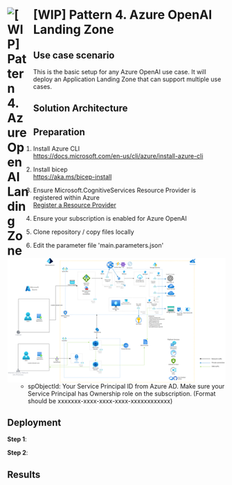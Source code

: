 # <img src ='https://airsblobstorage.blob.core.windows.net/airstream/bicep.png' alt="[WIP] Pattern 4. Azure OpenAI Landing Zone" width="50px" style="float: left; margin-right:10px;"> [WIP] Pattern 4. Azure OpenAI Landing Zone

## Use case scenario

This is the basic setup for any Azure OpenAI use case. It will deploy an Application Landing Zone that can support multiple use cases.

## Solution Architecture
## <img src="/Assets/images/Pattern4.A.png" alt="Pattern 4. Azure OpenAI Landing Zone" style="float: left; margin-right:10px;" />

## Preparation
1. Install Azure CLI  
https://docs.microsoft.com/en-us/cli/azure/install-azure-cli
1. Install bicep  
https://aka.ms/bicep-install
1. Ensure Microsoft.CognitiveServices Resource Provider is registered within Azure  
[Register a Resource Provider](https://learn.microsoft.com/en-us/azure/azure-resource-manager/management/resource-providers-and-types)
1. Ensure your subscription is enabled for Azure OpenAI
4. Clone repository / copy files locally

5. Edit the parameter file 'main.parameters.json'

    - spObjectId: Your Service Principal ID from Azure AD. Make sure your Service Principal has Ownership role on the subscription. (Format should be xxxxxxx-xxxx-xxxx-xxxx-xxxxxxxxxxxx)
## Deployment

**Step 1**: 

**Step 2**: 

## Results
